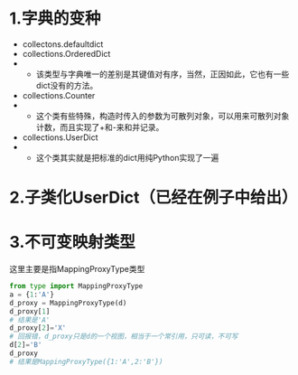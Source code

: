 # 1.字典的变种
* collectons.defaultdict
* collections.OrderedDict
* * 该类型与字典唯一的差别是其键值对有序，当然，正因如此，它也有一些dict没有的方法。
* collections.Counter
* * 这个类有些特殊，构造时传入的参数为可散列对象，可以用来可散列对象计数，而且实现了+和-来和并记录。
* collections.UserDict
* * 这个类其实就是把标准的dict用纯Python实现了一遍

# 2.子类化UserDict（已经在例子中给出）

# 3.不可变映射类型

这里主要是指MappingProxyType类型

````python
from type import MappingProxyType
a = {1:'A'}
d_proxy = MappingProxyType(d)
d_proxy[1]
# 结果是'A'
d_proxy[2]='X'
# 回报错，d_proxy只是d的一个视图，相当于一个常引用，只可读，不可写
d[2]='B'
d_proxy
# 结果是MappingProxyType({1:'A',2:'B'})
````



